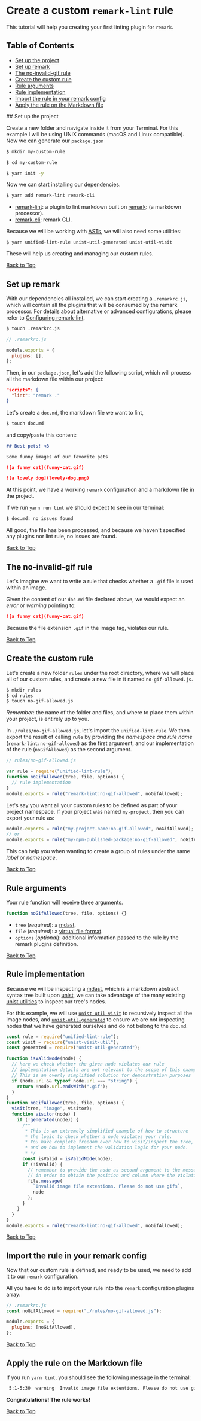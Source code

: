 # Create a custom `remark-lint` rule

This tutorial will help you creating your first linting plugin for `remark`.

## Table of Contents

*   [Set up the project](#set-up-the-project)
*   [Set up remark](#set-up-remark)
*   [The no-invalid-gif rule](#the-no-invalid-gif-rule)
*   [Create the custom rule](#create-the-custom-rule)
*   [Rule arguments](#rule-arguments)
*   [Rule implementation](#rule-implementation)
*   [Import the rule in your remark config](#import-the-rule-in-your-remark-config)
*   [Apply the rule on the Markdown file](#apply-the-rule-on-the-markdown-file)

\## Set up the project

Create a new folder and navigate inside it from your Terminal. For this example I will be using UNIX commands (macOS and Linux compatible).
Now we can generate our `package.json`

```bash
$ mkdir my-custom-rule

$ cd my-custom-rule

$ yarn init -y
```

Now we can start installing our dependencies.

```bash
$ yarn add remark-lint remark-cli
```

*   [remark-lint](https://github.com/remarkjs/remark-lint): a plugin to lint markdown built on [remark](https://github.com/remarkjs/remark): (a markdown processor).
*   [remark-cli](https://github.com/remarkjs/remark/tree/main/packages/remark-cli): remark CLI.

Because we will be working with [ASTs](https://en.wikipedia.org/wiki/Abstract_syntax_tree), we will also need some utilities:

```bash
$ yarn unified-lint-rule unist-util-generated unist-util-visit
```

These will help us creating and managing our custom rules.

[Back to Top](#table-of-contents)

## Set up remark

With our dependencies all installed, we can start creating a `.remarkrc.js`, which will contain all the plugins that will be consumed by the remark processor.
For details about alternative or advanced configurations, please refer to [Configuring remark-lint](https://github.com/remarkjs/remark-lint#configuring-remark-lint).

```bash
$ touch .remarkrc.js
```

```js
// .remarkrc.js

module.exports = {
  plugins: [],
};
```

Then, in our `package.json`, let's add the following script, which will process all the markdown file within our project:

```json
"scripts": {
  "lint": "remark ."
}
```

Let's create a `doc.md`, the markdown file we want to lint,

```bash
$ touch doc.md
```

and copy/paste this content:

```md
## Best pets! <3

Some funny images of our favorite pets

![a funny cat](funny-cat.gif)

![a lovely dog](lovely-dog.png)
```

At this point, we have a working `remark` configuration and a markdown file in the project.

If we run `yarn run lint` we should expect to see in our terminal:

```bash
$ doc.md: no issues found
```

All good, the file has been processed, and because we haven't specified any plugins nor lint rule, no issues are found.

[Back to Top](#table-of-contents)

## The no-invalid-gif rule

Let's imagine we want to write a rule that checks whether a `.gif` file is used within an image.

Given the content of our `doc.md` file declared above, we would expect an *error* or *warning* pointing to:

```md
![a funny cat](funny-cat.gif)
```

Because the file extension `.gif` in the image tag, violates our rule.

[Back to Top](#table-of-contents)

## Create the custom rule

Let's create a new folder `rules` under the root directory, where we will place all of our custom rules, and create a new file in it named `no-gif-allowed.js`.

```bash
$ mkdir rules
$ cd rules
$ touch no-gif-allowed.js
```

*Remember*: the name of the folder and files, and where to place them within your project, is entirely up to you.

In `./rules/no-gif-allowed.js`, let's import the `unified-lint-rule`.
We then export the result of calling `rule` by providing the *namespace and rule name* (`remark-lint:no-gif-allowed`) as the first argument, and our implementation of the rule (`noGifAllowed`) as the second argument.

```js
// rules/no-gif-allowed.js

var rule = require("unified-lint-rule");
function noGifAllowed(tree, file, options) {
  // rule implementation
}
module.exports = rule("remark-lint:no-gif-allowed", noGifAllowed);
```

Let's say you want all your custom rules to be defined as part of your project namespace. If your project was named `my-project`, then you can export your rule as:

```js
module.exports = rule("my-project-name:no-gif-allowed", noGifAllowed);
// or
module.exports = rule("my-npm-published-package:no-gif-allowed", noGifAllowed);
```

This can help you when wanting to create a group of rules under the same *label* or *namespace*.

[Back to Top](#table-of-contents)

## Rule arguments

Your rule function will receive three arguments.

```js
function noGifAllowed(tree, file, options) {}
```

*   `tree` (*required*): a [mdast](https://github.com/syntax-tree/mdast).
*   `file` (*required*): a [virtual file format](https://github.com/vfile/vfile).
*   `options` (*optional*): additional information passed to the rule by the remark plugins definition.

[Back to Top](#table-of-contents)

## Rule implementation

Because we will be inspecting a [mdast](https://github.com/syntax-tree/mdast), which is a markdown abstract syntax tree built upon [unist](https://github.com/syntax-tree/unist), we can take advantage of the many existing [unist utilities](https://github.com/syntax-tree/unist#utilities) to inspect our tree's nodes.

For this example, we will use [`unist-util-visit`](https://github.com/syntax-tree/unist-util-visit) to recursively inspect all the image nodes, and [`unist-util-generated`](https://github.com/syntax-tree/unist-util-generated) to ensure we are not inspecting nodes that we have generated ourselves and do not belong to the `doc.md`.

```js
const rule = require("unified-lint-rule");
const visit = require("unist-visit-util");
const generated = require("unist-util-generated");

function isValidNode(node) {
  // here we check whether the given node violates our rule
  // implementation details are not relevant to the scope of this example.
  // This is an overly simplified solution for demonstration purposes
  if (node.url && typeof node.url === "string") {
    return !node.url.endsWith(".gif");
  }
}
function noGifAllowed(tree, file, options) {
  visit(tree, "image", visitor);
  function visitor(node) {
    if (!generated(node)) {
      /**
       * This is an extremely simplified example of how to structure
       * the logic to check whether a node violates your rule.
       * You have complete freedom over how to visit/inspect the tree,
       * and on how to implement the validation logic for your node.
       * */
      const isValid = isValidNode(node);
      if (!isValid) {
        // remember to provide the node as second argument to the message,
        // in order to obtain the position and column where the violation occurred.
        file.message(
          `Invalid image file extentions. Please do not use gifs`,
          node
        );
      }
    }
  }
}
module.exports = rule("remark-lint:no-gif-allowed", noGifAllowed);
```

[Back to Top](#table-of-contents)

## Import the rule in your remark config

Now that our custom rule is defined, and ready to be used, we need to add it to our `remark` configuration.

All you have to do is to import your rule into the `remark` configuration plugins array:

```js
// .remarkrc.js
const noGifAllowed = require("./rules/no-gif-allowed.js");

module.exports = {
  plugins: [noGifAllowed],
};
```

[Back to Top](#table-of-contents)

## Apply the rule on the Markdown file

If you run `yarn lint`, you should see the following message in the terminal:

```bash
 5:1-5:30  warning  Invalid image file extentions. Please do not use gifs  no-gif-allowed  remark-lint
```

**Congratulations! The rule works!**

[Back to Top](#table-of-contents)
